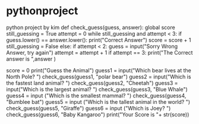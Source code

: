 # pythonproject
python project by kim
def check_guess(guess, answer):
    global score
    still_guessing = True
    attempt = 0
    while still_guessing and attempt < 3:
        if guess.lower() == answer.lower():
            print("Correct Answer")
            score = score + 1
            still_guessing = False
        else:
            if attempt < 2:
                guess = input("Sorry Wrong Answer, try again")
            attempt = attempt + 1
    if attempt == 3:
        print("The Correct answer is ",answer )
    
score = 0
print("Guess the Animal")
guess1 = input("Which bear lives at the North Pole? ")
check_guess(guess1, "polar bear")
guess2 = input("Which is the fastest land animal? ")
check_guess(guess2, "Cheetah")
guess3 = input("Which is the largest animal? ")
check_guess(guess3, "Blue Whale")
guess4 = input ("Which is the smallest mammal? ")
check_guess(guess4, "Bumblee bat")
guess5 = input ("Which is the tallest animal in the world? ")
check_guess(guess5, "Giraffe")
guess6 = input ("Which is Joey? ")
check_guess(guess6, "Baby Kangaroo")
print("Your Score is "+ str(score))  
